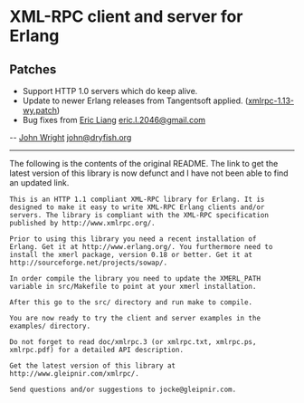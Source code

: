 XML-RPC client and server for Erlang
====================================

Patches
-------

 * Support HTTP 1.0 servers which do keep alive.
 * Update to newer Erlang releases from Tangentsoft applied.
   ([xmlrpc-1.13-wy.patch][3])
 * Bug fixes from [Eric Liang][2] <eric.l.2046@gmail.com>

-- [John Wright][1] <john@dryfish.org>

----------------------------------------------------------------------------

The following is the contents of the original README.  The link to get the
latest version of this library is now defunct and I have not been able to
find an updated link.

    This is an HTTP 1.1 compliant XML-RPC library for Erlang. It is
    designed to make it easy to write XML-RPC Erlang clients and/or
    servers. The library is compliant with the XML-RPC specification
    published by http://www.xmlrpc.org/.

    Prior to using this library you need a recent installation of
    Erlang. Get it at http://www.erlang.org/. You furthermore need to
    install the xmerl package, version 0.18 or better. Get it at
    http://sourceforge.net/projects/sowap/.

    In order compile the library you need to update the XMERL_PATH
    variable in src/Makefile to point at your xmerl installation.

    After this go to the src/ directory and run make to compile.

    You are now ready to try the client and server examples in the
    examples/ directory.

    Do not forget to read doc/xmlrpc.3 (or xmlrpc.txt, xmlrpc.ps,
    xmlrpc.pdf) for a detailed API description.

    Get the latest version of this library at
    http://www.gleipnir.com/xmlrpc/.

    Send questions and/or suggestions to jocke@gleipnir.com.

[1]: http://github.com/dryfish "John Wright"
[2]: http://github.com/ericliang "Eric Liang"
[3]: http://tangentsoft.net/erlang/xmlrpc-1.13-wy.patch "xmlrpc-1.13-wy.patch"
